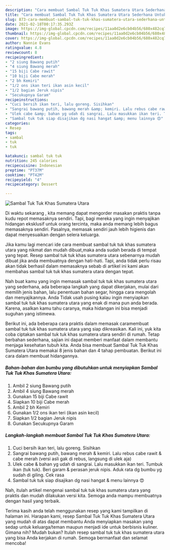```yaml
---
description: "Cara membuat Sambal Tuk Tuk Khas Sumatera Utara Sederhana Untuk Jualan"
title: "Cara membuat Sambal Tuk Tuk Khas Sumatera Utara Sederhana Untuk Jualan"
slug: 873-cara-membuat-sambal-tuk-tuk-khas-sumatera-utara-sederhana-untuk-jualan
date: 2021-02-18T00:17:35.293Z
image: https://img-global.cpcdn.com/recipes/11aa0d2e6cb04b56/680x482cq70/sambal-tuk-tuk-khas-sumatera-utara-foto-resep-utama.jpg
thumbnail: https://img-global.cpcdn.com/recipes/11aa0d2e6cb04b56/680x482cq70/sambal-tuk-tuk-khas-sumatera-utara-foto-resep-utama.jpg
cover: https://img-global.cpcdn.com/recipes/11aa0d2e6cb04b56/680x482cq70/sambal-tuk-tuk-khas-sumatera-utara-foto-resep-utama.jpg
author: Nannie Evans
ratingvalue: 4.8
reviewcount: 8
recipeingredient:
- "2 siung Bawang putih"
- "4 siung Bawang merah"
- "15 biji Cabe rawit"
- "10 biji Cabe merah"
- "2 bh Kemiri"
- "1/2 ons ikan teri ikan asin kecil"
- "1/2 bagian Jeruk nipis"
- "Secukupnya Garam"
recipeinstructions:
- "Cuci bersih ikan teri, lalu goreng. Sisihkan"
- "Sangrai bawang putih, bawang merah &amp; kemiri. Lalu rebus cabe rawit &amp; cabe merah (versi asli gak di rebus, langsung di ulek aja)"
- "Ulek cabe &amp; bahan yg udah di sangrai. Lalu masukkan ikan teri. Tumbuk ikan (tuk tuk). Beri garam &amp; perasan jeruk nipis. Aduk rata dg bumbu yg sudah di giling. Cek rasa"
- "Sambal tuk tuk siap disajikan dg nasi hangat &amp; menu lainnya 😍"
categories:
- Resep
tags:
- sambal
- tuk
- tuk

katakunci: sambal tuk tuk 
nutrition: 245 calories
recipecuisine: Indonesian
preptime: "PT37M"
cooktime: "PT42M"
recipeyield: "4"
recipecategory: Dessert

---
```



![Sambal Tuk Tuk Khas Sumatera Utara](https://img-global.cpcdn.com/recipes/11aa0d2e6cb04b56/680x482cq70/sambal-tuk-tuk-khas-sumatera-utara-foto-resep-utama.jpg)

Di waktu  sekarang , kita memang dapat mengorder masakan praktis tanpa kudu repot memasaknya sendiri. Tapi, bagi mereka yang ingin menyajikan hidangan eksklusif untuk orang tercinta, maka anda memang lebih bagus memasaknya sendiri. Pasalnya, memasak sendiri jauh lebih higienis dan dapat menyesuaikan dengan selera keluarga.

Jika kamu lagi mencari ide cara membuat sambal tuk tuk khas sumatera utara yang nikmat dan mudah dibuat,maka anda sudah berada di tempat yang tepat. Resep sambal tuk tuk khas sumatera utara  sebenarnya mudah dibuat jika anda membuatnya dengan hati-hati. Tapi, anda tidak perlu risau akan tidak berhasil dalam memasaknya 
sebab di artikel ini kami akan membahas sambal tuk tuk khas sumatera utara dengan tepat.  



Nah buat kamu yang ingin memasak sambal tuk tuk khas sumatera utara yang sederhana, ada beberapa langkah yang dapat dikerjakan, mulai dari memilih jenis bahan, lalu penentuan bahan segar, hingga cara mengolah dan menyajikannya. Anda Tidak usah pusing kalau ingin menyiapkan sambal tuk tuk khas sumatera utara yang enak di mana pun anda berada. Karena, asalkan kamu  tahu caranya, maka hidangan ini bisa menjadi suguhan yang istimewa.

Berikut ini, ada beberapa cara praktis  dalam memasak caramembuat sambal tuk tuk khas sumatera utara yang siap dikreasikan. Kali ini, yuk kita coba ciptakan sambal tuk tuk khas sumatera utara sendiri di rumah. Tetap berbahan sederhana, sajian ini dapat memberi manfaat dalam membantu menjaga kesehatan tubuh kita. Anda bisa membuat Sambal Tuk Tuk Khas Sumatera Utara memakai 8 jenis bahan dan 4 tahap pembuatan. Berikut ini cara dalam membuat hidangannya.

<!--inarticleads1-->

##### Bahan-bahan dan bumbu yang dibutuhkan untuk menyiapkan Sambal Tuk Tuk Khas Sumatera Utara:

1. Ambil 2 siung Bawang putih
1. Ambil 4 siung Bawang merah
1. Gunakan 15 biji Cabe rawit
1. Siapkan 10 biji Cabe merah
1. Ambil 2 bh Kemiri
1. Gunakan 1/2 ons ikan teri (ikan asin kecil)
1. Siapkan 1/2 bagian Jeruk nipis
1. Gunakan Secukupnya Garam




<!--inarticleads2-->

##### Langkah-langkah membuat Sambal Tuk Tuk Khas Sumatera Utara:

1. Cuci bersih ikan teri, lalu goreng. Sisihkan
1. Sangrai bawang putih, bawang merah &amp; kemiri. Lalu rebus cabe rawit &amp; cabe merah (versi asli gak di rebus, langsung di ulek aja)
1. Ulek cabe &amp; bahan yg udah di sangrai. Lalu masukkan ikan teri. Tumbuk ikan (tuk tuk). Beri garam &amp; perasan jeruk nipis. Aduk rata dg bumbu yg sudah di giling. Cek rasa
1. Sambal tuk tuk siap disajikan dg nasi hangat &amp; menu lainnya 😍




Nah, itulah artikel mengenai  sambal tuk tuk khas sumatera utara  yang praktis dan mudah dilakukan versi kita. Semoga anda mampu membuatnya dengan hasil yang terbaik. 

Terima kasih anda telah menggunakan resep yang kami tampilkan di halaman ini. Harapan kami, resep  Sambal Tuk Tuk Khas Sumatera Utara yang mudah di atas dapat membantu Anda menyiapkan masakan yang sedap untuk keluarga/teman maupun menjadi ide untuk berbisnis kuliner. Gimana nih? Mudah bukan? Itulah resep sambal tuk tuk khas sumatera utara yang bisa Anda kerjakan di rumah. Semoga bermanfaat dan selamat mencoba!

